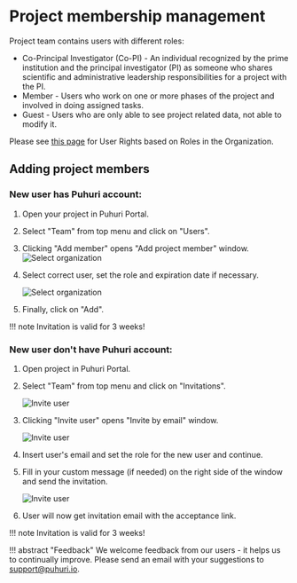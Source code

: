 # Project membership management


Project team contains users with different roles:

- Co-Principal Investigator (Co-PI) - An individual recognized by the prime institution and the principal investigator (PI) as someone who shares scientific and administrative leadership responsibilities for a project with the PI.
- Member - Users who work on one or more phases of the project and involved in doing assigned tasks.
- Guest - Users who are only able to see project related data, not able to modify it.

Please see [this page](https://puhuri.neic.no/user_guides/user_roles/) for User Rights based on Roles in the Organization.

## Adding project members

### New user has Puhuri account:
 
1. Open your project in Puhuri Portal.
2. Select "Team" from top menu and click on "Users".
3. Clicking "Add member" opens "Add project member" window. \
  ![Select organization](../../assets/add-member-1.jpg)

4. Select correct user, set the role and expiration date if necessary.


   ![Select organization](../../assets/add-member-2.jpg)

5. Finally, click on "Add".

!!! note
    Invitation is valid for 3 weeks!

### New user don't have Puhuri account:

1. Open project in Puhuri Portal.
2. Select "Team" from top menu and click on "Invitations".


   ![Invite user](../../assets/invitation-1.jpg)
   
   
3. Clicking "Invite user" opens "Invite by email" window.


   ![Invite user](../../assets/invitation-2.jpg)

4. Insert user's email and set the role for the new user and continue.

5. Fill in your custom message (if needed) on the right side of the window and send the invitation.


   ![Invite user](../../assets/invitation-3.jpg)
   
6. User will now get invitation email with the acceptance link.

!!! note
    Invitation is valid for 3 weeks!
    
    
!!! abstract "Feedback"
    We welcome feedback from our users - it helps us to continually improve. Please send an email with your suggestions to [support@puhuri.io](mailto:support@puhuri.io).

